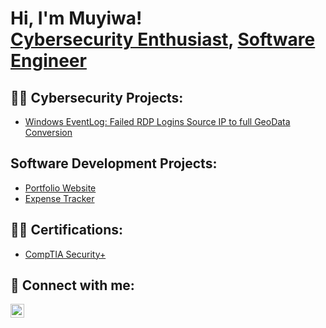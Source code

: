 <h1>Hi, I'm Muyiwa! <br/><a href="https://github.com/Mxyiwa">Cybersecurity Enthusiast</a>, <a href="https://www.linkedin.com/in/oluwamuyiwa-fadare/">Software Engineer</a></h1>

<h2>👨‍💻 Cybersecurity Projects:</h2>

- [Windows EventLog: Failed RDP Logins Source IP to full GeoData Conversion](https://github.com/joshmadakor1/Sentinel-Lab)
  
<h2> Software Development Projects:</h2>

- [Portfolio Website](https://muyiwafadare.vercel.app/)
- [Expense Tracker](https://expense-tracker-calculator.netlify.app/)

<h2>👨‍💻 Certifications:</h2>

- [CompTIA Security+](https://www.credly.com/badges/87a090ad-ce91-4636-8dcb-bcce43b3e422/linked_in_profile)



<h2> 🤳 Connect with me:</h2>

[<img align="left" alt="MuyiwaFadare | LinkedIn" width="22px" src="https://cdn.jsdelivr.net/npm/simple-icons@v3/icons/linkedin.svg" />][linkedin]

[linkedin]: https://www.linkedin.com/in/oluwamuyiwa-fadare/

<!--
**mxyiwa/mxyiwa** is a ✨ _special_ ✨ repository because its `README.md` (this file) appears on your GitHub profile.

Here are some ideas to get you started:

- 🔭 I’m currently working on getting the CCNA and AWS Cloud Practitioner Certifications so I can take one more step in improving my knowledge and skillset
- 🌱 I’m currently learning cloud security and how to secure enterprise networks using homelabs
- 😄 Pronouns: He/Him
-->
